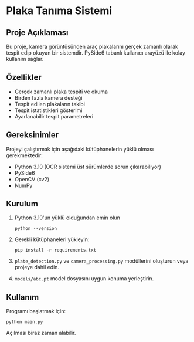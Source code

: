 # Plaka Tanıma Sistemi

## Proje Açıklaması
Bu proje, kamera görüntüsünden araç plakalarını gerçek zamanlı olarak tespit edip okuyan bir sistemdir. PySide6 tabanlı kullanıcı arayüzü ile kolay kullanım sağlar.

## Özellikler
- Gerçek zamanlı plaka tespiti ve okuma
- Birden fazla kamera desteği
- Tespit edilen plakaların takibi
- Tespit istatistikleri gösterimi
- Ayarlanabilir tespit parametreleri

## Gereksinimler
Projeyi çalıştırmak için aşağıdaki kütüphanelerin yüklü olması gerekmektedir:
- Python 3.10 (OCR sistemi üst sürümlerde sorun çıkarabiliyor)
- PySide6
- OpenCV (cv2)
- NumPy

## Kurulum
1. Python 3.10'un yüklü olduğundan emin olun
   ```
   python --version
   ```

2. Gerekli kütüphaneleri yükleyin:
   ```
   pip install -r requirements.txt
   ```

2. `plate_detection.py` ve `camera_processing.py` modüllerini oluşturun veya projeye dahil edin.

3. `models/abc.pt` model dosyasını uygun konuma yerleştirin.

## Kullanım
Programı başlatmak için: 
   ```
   python main.py
   ```
   Açılması biraz zaman alabilir.
